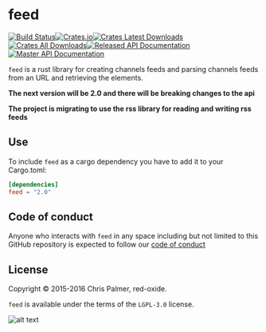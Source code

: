 # feed

[![Build Status](https://img.shields.io/travis/red-oxide/feed.svg?style=flat-square)](https://travis-ci.org/red-oxide/feed)[![Crates.io](https://img.shields.io/crates/v/feed.svg?style=flat-square)](https://crates.io/crates/feed)[![Crates Latest Downloads](https://img.shields.io/crates/dv/feed.svg?style=flat-square)](https://crates.io/crates/feed)[![Crates All Downloads](https://img.shields.io/crates/d/feed.svg?style=flat-square)](https://crates.io/crates/feed)[![Released API Documentation](https://img.shields.io/badge/doc-released-b7410e.svg?style=flat-square)](https://docs.rs/feed/)[![Master API Documentation](https://img.shields.io/badge/doc-master-b7410e.svg?style=flat-square)](http://red-oxide.github.io/feed)



`feed` is a rust library for creating channels feeds and parsing channels feeds from an URL and retrieving the elements.

**The next version will be 2.0 and there will be breaking changes to the api**

**The project is migrating to use the rss library for reading and writing rss feeds**

## Use

To include `feed` as a cargo dependency you have to add it to your Cargo.toml:
```Toml
[dependencies]
feed = "2.0"
```


## Code of conduct

Anyone who interacts with `feed` in any space including but not limited to
this GitHub repository is expected to follow our [code of conduct](https://github.com/red-oxide/org/blob/master/CODE_OF_CONDUCT.md)

## License

Copyright © 2015-2016 Chris Palmer, red-oxide.

`feed` is available under the terms of the `LGPL-3.0` license.

![alt text](https://github.com/red-oxide/org/raw/master/LGPLv3.svg.png "LGPLv3")
